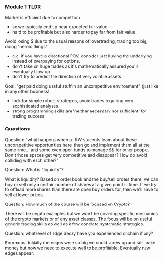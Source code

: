 ### Module 1 TLDR

Market is efficient due to competition
- so we typically end up near expected fair value
- hard to be profitable but also harder to pay far from fair value

Avoid losing $ due to the usual reasons of: overtrading, trading too big, doing "heroic things".
- e.g. if you have a directional POV, consider just buying the underlying instead of overpaying for options.
- don't take on huge trades as it's mathematically assured you'll eventually blow up
- don't try to predict the direction of very volatile assets

Goal: "get paid doing useful stuff in an uncompetitive environment" (just like in any other business)
- look for simple robust strategies, avoid trades requiring very sophisticated analyses
- strong programming skills are 'neither necessary nor sufficient' for trading success

### Questions

Question: "what happens when all RW students learn about these uncompetitive opportunities here, then go and implement them all at the same time... and some even open funds to manage $$ for other people. Don't those spaces get very competitive and disappear? How do avoid colliding with each other?"

Question: What is "liquidity"?

What is liquidity? Based on order book and the buy/sell orders there, we can buy or sell only a certain number of shares at a given point in time. If we try to offload more shares than there are open buy orders for, then we'll have to sell at lower prices.

Question: How much of the course will be focused on Crypto?

There will be crypto examples but we won't be covering specific mechanics of the crypto markets or of any asset classes. The focus will be on useful generic trading skills as well as a few concrete systematic strategies.

Question: what level of edge decay have you experienced onchain if any?

Enormous. Initially the edges were so big we could screw up and still make money but now we need to execute well to be profitable. Eventually new edges appear.

